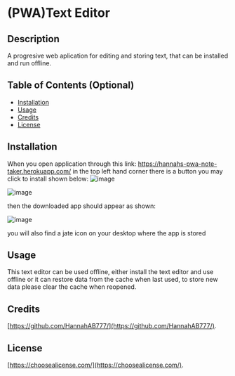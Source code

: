 # (PWA)Text Editor

## Description

A progresive web aplication for editing and storing text, that can be installed and run offline. 

## Table of Contents (Optional)
- [Installation](#installation)
- [Usage](#usage)
- [Credits](#credits)
- [License](#license)

## Installation

When you open application through this link: https://hannahs-pwa-note-taker.herokuapp.com/ in the top left hand corner there is a button you may click to install shown below:
 ![image](https://user-images.githubusercontent.com/93077324/166092047-273e17ac-b2c4-42ee-8921-26e0f5a96bf3.png)
 
 ![image](https://user-images.githubusercontent.com/93077324/166092073-44b05503-2140-4272-965b-a060d04b8b6b.png)

 
 then the downloaded app should appear as shown:
 
 ![image](https://user-images.githubusercontent.com/93077324/166092080-9eda4323-f9f6-4ab6-9c85-fe82d8720c21.png)

you will also find a jate icon on your desktop where the app is stored

## Usage

This text editor can be used offline, either install the text editor and use offline or it can restore data from the cache when last used, to store new data please clear the cache when reopened.

## Credits
[https://github.com/HannahAB777/](https://github.com/HannahAB777/).

## License
 [https://choosealicense.com/](https://choosealicense.com/).

